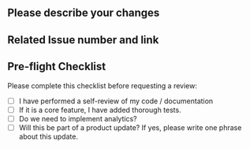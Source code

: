 ## Please describe your changes

## Related Issue number and link

## Pre-flight Checklist

Please complete this checklist before requesting a review:

- [ ] I have performed a self-review of my code / documentation
- [ ] If it is a core feature, I have added thorough tests.
- [ ] Do we need to implement analytics?
- [ ] Will this be part of a product update? If yes, please write one phrase about this update.
